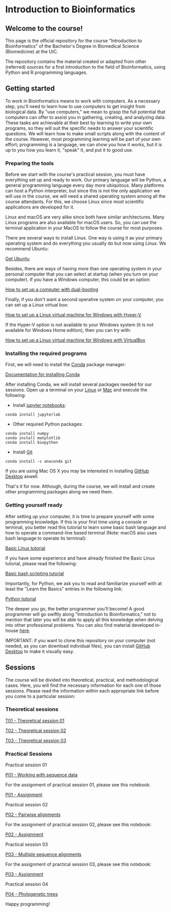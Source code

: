 # Introduction to Bioinformatics

## Welcome to the course!

This page is the official repository for the course "Introduction to Bioinformatics" of the Bachelor's Degree in Biomedical Science (Biomedicine) at the UIC.

The repository contains the material created or adapted from other (referred) sources for a first introduction to the field of Bioinformatics, using Python and R programming languages.

## Getting started

To work in Bioinformatics means to work with computers. As a necessary step, you'll need to learn how to use computers to get insight from biological data. By "use computers," we mean to grasp the full potential that computers can offer to assist you in gathering, creating, and analyzing data. These tasks are achievable at their best by learning to write your own programs, so they will suit the specific needs to answer your scientific questions. We will learn how to make small scripts along with the content of the course. However, most programming learning will be part of your own effort; programming is a language, we can show you how it works, but it is up to you how you learn it, "speak" it, and put it to good use.

### Preparing the tools

Before we start with the course's practical session, you must have everything set up and ready to work. Our primary language will be Python, a general programming language every day more ubiquitous. Many platforms can host a Python interpreter, but since this is not the only application we will use in the course, we will need a shared operating system among all the course attendants. For this, we choose Linux since most scientific applications are developed for it.

Linux and macOS are very alike since both have similar architectures. Many Linux programs are also available for macOS users. So, you can use the terminal application in your MacOS to follow the course for most purposes.

There are several ways to install Linux. One way is using it as your primary operating system and do everything you usually do but now using Linux. We recommend Ubuntu:

[Get Ubuntu](https://ubuntu.com/)

Besides, there are ways of having more than one operating system in your personal computer that you can select at startup (when you turn on your computer). If you have a Windows computer, this could be an option:

[How to set up a computer with dual-booting](https://itsfoss.com/install-ubuntu-1404-dual-boot-mode-windows-8-81-uefi/)

Finally, if you don't want a second operative system on your computer, you can set up a Linux virtual box:

[How to set up a Linux virtual machine for Windows with Hyper-V](https://www.thomasmaurer.ch/2019/06/how-to-create-an-ubuntu-vm-on-windows-10/)

If the Hyper-V option is not available to your Windows system (it is not available for Windows Home edition), then you can try with:

[How to set up a Linux virtual machine for Windows with VirtualBox](https://itsfoss.com/install-linux-in-virtualbox/)

### Installing the required programs

First, we will need to install the [Conda](https://docs.conda.io/en/latest/) package manager:

[Documentation for installing Conda](https://docs.conda.io/projects/conda/en/latest/user-guide/install/)

After installing Conda, we will install several packages needed for our sessions. Open up a terminal on your [Linux](https://www.lifewire.com/ways-to-open-a-terminal-console-window-using-ubuntu-4075024) or [Mac](https://www.howtogeek.com/682770/how-to-open-the-terminal-on-a-mac/) and execute the following:

* Install [jupyter notebooks](https://jupyter.org/install):
```
conda install jupyterlab
```
* Other required Python packages:
```
conda install numpy
conda install matplotlib
conda install biopython
```

* Install [Git](https://git-scm.com/)
```
conda install -c anaconda git
```

If you are using Mac OS X you may be interested in installing [GitHub Desktop](https://desktop.github.com) aswell.

That's it for now. Although, during the course, we will install and create other programming packages along we need them.

### Getting yourself ready

After setting up your computer, it is time to prepare yourself with some programming knowledge. If this is your first time using a console or terminal, you better read this tutorial to learn some basic bash language and how to operate a command-line based terminal (Note: macOS also uses bash language to operate its terminal):

[Basic Linux tutorial](https://ryanstutorials.net/linuxtutorial/)

If you have some experience and have already finished the Basic Linux tutorial, please read the following:

[Basic bash scripting tutorial](https://ryanstutorials.net/bash-scripting-tutorial/)

Importantly, for Python, we ask you to read and familiarize yourself with at least the "Learn the Basics" entries in the following link:

[Python tutorial](https://www.learnpython.org/en/)

The deeper you go, the better programmer you'll become! A good programmer will go swiftly along "Introduction to Bioinformatics," not to mention that later you will be able to apply all this knowledge when delving into other professional problems. You can also find material developed in-house [here](https://github.com/Biocomputing-Teaching/Learning-Python-for-Biocomputing).

IMPORTANT: if you want to clone this repository on your computer (not needed, as you can download individual files), you can install [GitHub Desktop](https://desktop.github.com) to make it visually easy.

## Sessions

The course will be divided into theoretical, practical, and methodological cases. Here, you will find the necessary information for each one of those sessions. Please read the information within each appropriate link before you come to a particular session:

### Theoretical sessions

[T01 - Theoretical session 01](https://github.com/Biocomputing-Teaching/Introduction-to-Bioinformatics/tree/main/theoretical/T01%20Introduction)

[T02 - Theoretical session 02](https://github.com/Biocomputing-Teaching/Introduction-to-Bioinformatics/tree/main/theoretical/T02%20Databases)

[T03 - Theoretical session 03](https://github.com/Biocomputing-Teaching/Introduction-to-Bioinformatics/tree/main/theoretical/T03%20Pairwise%20Alignments)

### Practical Sessions

Practical session 01

  [P01 - Working with sequence data](https://github.com/Biocomputing-Teaching/Introduction-to-Bioinformatics/tree/main/practical/P01)

  For the assignment of practical session 01, please see this notebook:

  [P01 - Assignment](https://github.com/Biocomputing-Teaching/Introduction-to-Bioinformatics/blob/main/practical/P01/assignment/assignment_instructions.ipynb)

Practical session 02

  [P02 - Pairwise alignments](https://github.com/Biocomputing-Teaching/Introduction-to-Bioinformatics/tree/main/practical/P02)

  For the assignment of practical session 02, please see this notebook:

  [P02 - Assignment](https://github.com/Biocomputing-Teaching/Introduction-to-Bioinformatics/blob/main/practical/P02/assignment/assignment_instructions.ipynb)

Practical session 03

  [P03 - Multiple sequence alignments](https://github.com/Biocomputing-Teaching/Introduction-to-Bioinformatics/tree/main/practical/P03)

  For the assignment of practical session 03, please see this notebook:

  [P03 - Assignment](https://github.com/Biocomputing-Teaching/Introduction-to-Bioinformatics/blob/main/practical/P03/assignment/assignment_instructions.ipynb)

Practical session 04

  [P04 - Phylogenetic trees](https://github.com/Biocomputing-Teaching/Introduction-to-Bioinformatics/tree/main/practical/P04)

Happy programming!
